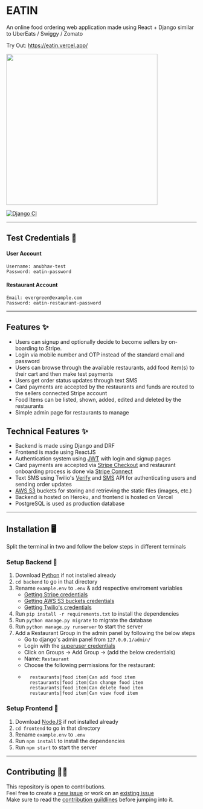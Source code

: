 # EATIN   

An online food ordering web application made using React + Django similar to UberEats / Swiggy / Zomato

Try Out: https://eatin.vercel.app/  

<img src="https://media.giphy.com/media/aqMpEfrP7w5QgB2jLG/giphy.gif" height="400" width="auto"/>

[![Django CI](https://github.com/anubhav06/eatit/actions/workflows/ci.yml/badge.svg?branch=main)](https://github.com/anubhav06/eatit/actions/workflows/ci.yml)  

<hr>  

## Test Credentials 🔏
#### User Account
```
Username: anubhav-test  
Password: eatin-password
```
#### Restaurant Account
```
Email: evergreen@example.com
Password: eatin-restaurant-password
```
<hr>  

## Features ✨
- Users can signup and optionally decide to become sellers by on-boarding to Stripe.
- Login via mobile number and OTP instead of the standard email and password
- Users can browse through the available restaurants, add food item(s) to their cart and then make test payments
- Users get order status updates through text SMS
- Card payments are accepted by the restaurants and funds are routed to the sellers connected Stripe account
- Food Items can be listed, shown, added, edited and deleted by the restaurants
- Simple admin page for restaurants to manage


## Technical Features ✨ 
- Backend is made using Django and DRF
- Frontend is made using ReactJS
- Authentication system using [JWT](https://jwt.io/) with login and signup pages
- Card payments are accepted via [Stripe Checkout](https://stripe.com/docs/checkout/quickstart) and restaurant onboarding process is done via [Stripe Connect](https://stripe.com/docs/connect)
- Text SMS using Twilio's [Verify](https://www.twilio.com/docs/verify/api) and [SMS](https://www.twilio.com/docs/sms) API for authenticating users and sending order updates
- [AWS S3](https://aws.amazon.com/s3/) buckets for storing and retrieving the static files (images, etc.)
- Backend is hosted on Heroku, and frontend is hosted on Vercel
- PostgreSQL is used as production database

<hr>

## Installation 🖥️

Split the terminal in two and follow the below steps in different terminals

### Setup Backend 🔨

1. Download [Python](https://www.python.org/downloads/) if not installed already
2. `cd backend` to go in that directory
3. Rename `example.env` to `.env` & add respective enviroment variables
    - [Getting Stripe credentials](https://stripe.com/docs/keys)
    - [Getting AWS S3 buckets credentials](https://docs.aws.amazon.com/AmazonS3/latest/userguide/walkthrough1.html)
    - [Getting Twilio's credentials](https://www.twilio.com/docs/iam/keys/api-key)
4. Run ```pip install -r requirements.txt``` to install the dependencies
5. Run `python manage.py migrate` to migrate the database
6. Run `python manage.py runserver` to start the server
7. Add a Restaurant Group in the admin panel by following the below steps
    - Go to django's admin panel from `127.0.0.1/admin/`
    - Login with the [superuser credentials](https://docs.djangoproject.com/en/4.0/intro/tutorial02/#creating-an-admin-user)
    - Click on Groups -> Add Group -> (add the below credentials)
    - Name: `Restaurant`
    - Choose the following permissions for the restaurant: 
    - ```
        restaurants|food item|Can add food item 
        restaurants|food item|Can change food item
        restaurants|food item|Can delete food item
        restaurants|food item|Can view food item
      ```

### Setup Frontend 🔨
1. Download [NodeJS](https://nodejs.org/en/download/) if not installed already
2. `cd frontend` to go in that directory
3. Rename `example.env` to `.env`
4. Run `npm install` to install the dependencies
5. Run `npm start` to start the server

<hr>

## Contributing 💪🏻
This repository is open to contributions.  
Feel free to create a [new issue](https://github.com/anubhav06/eatit/issues/new/choose) or work on an [existing issue](https://github.com/anubhav06/eatit/issues)  
Make sure to read the [contribution guildlines](https://github.com/anubhav06/eatit/blob/main/CONTRIBUTING.md) before jumping into it.
